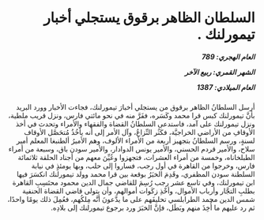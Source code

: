 <h1 dir="rtl">السلطان الظاهر برقوق يستجلي أخبار تيمورلنك .</h1>

<h5 dir="rtl">العام الهجري:  789

الشهر القمري: ربيع الآخر

العام الميلادي: 1387</h5>

<p dir="rtl">أرسل السلطانُ الظاهر برقوق من يستجلي أخبارَ تيمورلنك، فجاءت الأخبار وورد البريد بأنَّ تيمورلنك كبس قرا محمد وكَسَره، ففَرَّ منه في نحو مائتي فارس، ونزل قريب ملطية، ونزل تيمورلنك على آمد، فاستدعى السلطانُ القضاة والفقهاء والأمراء وتحدث في أخذ الأوقافِ من الأراضي الخراجيَّة، فكَثُر النِّزاعُ، وآل الأمر إلى أنه يأخُذُ مُتحَصَّل الأوقاف لسنةٍ، ورسم السلطانُ بتجهيز أربعة من الأمراء الألوف، وهم الأميرُ ألطنبغا المعلم أمير سلاح، والأمير قردم الحسني، والأمير يونس الدوادار، والأمير سودن باق، وسبعة من أمراء الطبلخاناه، وخمسة من أمراء العشرات، فتجهزوا وعُيِّنَ معهم من أجناد الحلقة ثلاثمائة فارس، وخرجوا من القاهرة في أول رجب، فساروا إلى حلب، وبها يومئذٍ في نيابة السلطنة سودن المظفري، وقَدِمَ الخبَرُ بوقعة بين قرا محمد وولد تيمورلنك انكسَرَ فيها ابن تيمورلنك، وفي تاسع عشر رجب رُسِمَ للقاضي جمال الدين محمود محتَسِبِ القاهرة بطلبِ التجَّار وأرباب الأموال، وأخْذِ زكَوات أموالهم، وأن يتولى قاضي القضاة الحنفية شمس الدين محمد الطرابلسي تحليفَهم على ما يدَّعونَ أنَّه مِلكُهم، فعُمِلَ ذلك يومًا واحدًا، ثم رد عليهم ما أُخِذَ منهم وبَطَل، فإنَّ الخبَرَ ورد برجوع تيمورلنك إلى بلادِه.</p></br>
